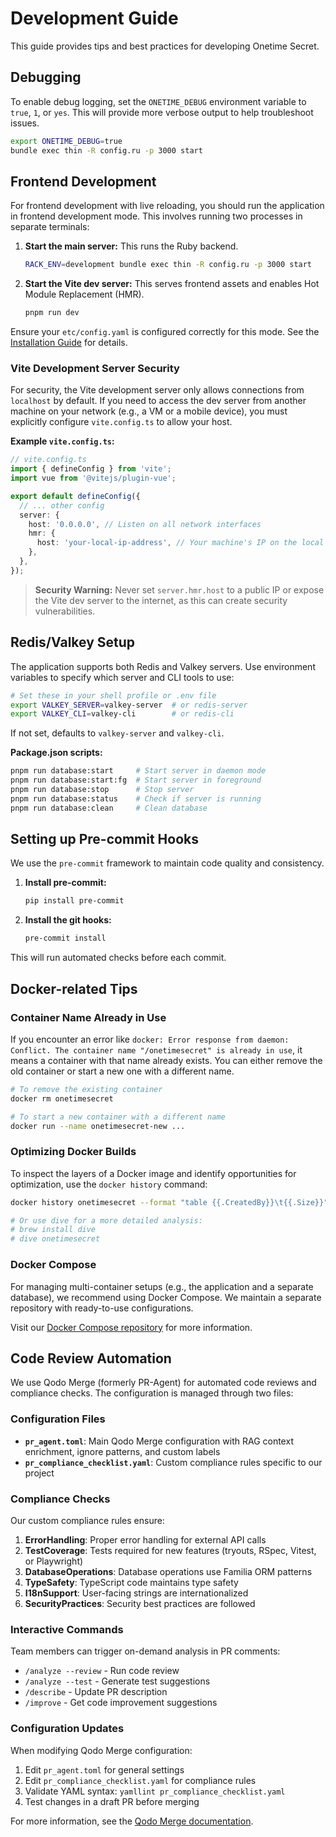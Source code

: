# Development Guide

This guide provides tips and best practices for developing Onetime Secret.

## Debugging

To enable debug logging, set the `ONETIME_DEBUG` environment variable to `true`, `1`, or `yes`. This will provide more verbose output to help troubleshoot issues.

```bash
export ONETIME_DEBUG=true
bundle exec thin -R config.ru -p 3000 start
```

## Frontend Development

For frontend development with live reloading, you should run the application in frontend development mode. This involves running two processes in separate terminals:

1.  **Start the main server:** This runs the Ruby backend.
    ```bash
    RACK_ENV=development bundle exec thin -R config.ru -p 3000 start
    ```

2.  **Start the Vite dev server:** This serves frontend assets and enables Hot Module Replacement (HMR).
    ```bash
    pnpm run dev
    ```

Ensure your `etc/config.yaml` is configured correctly for this mode. See the [Installation Guide](../INSTALL.md) for details.

### Vite Development Server Security

For security, the Vite development server only allows connections from `localhost` by default. If you need to access the dev server from another machine on your network (e.g., a VM or a mobile device), you must explicitly configure `vite.config.ts` to allow your host.

**Example `vite.config.ts`:**

```typescript
// vite.config.ts
import { defineConfig } from 'vite';
import vue from '@vitejs/plugin-vue';

export default defineConfig({
  // ... other config
  server: {
    host: '0.0.0.0', // Listen on all network interfaces
    hmr: {
      host: 'your-local-ip-address', // Your machine's IP on the local network
    },
  },
});
```

> **Security Warning:** Never set `server.hmr.host` to a public IP or expose the Vite dev server to the internet, as this can create security vulnerabilities.

## Redis/Valkey Setup

The application supports both Redis and Valkey servers. Use environment variables to specify which server and CLI tools to use:

```bash
# Set these in your shell profile or .env file
export VALKEY_SERVER=valkey-server  # or redis-server
export VALKEY_CLI=valkey-cli        # or redis-cli
```

If not set, defaults to `valkey-server` and `valkey-cli`.

**Package.json scripts:**
```bash
pnpm run database:start     # Start server in daemon mode
pnpm run database:start:fg  # Start server in foreground
pnpm run database:stop      # Stop server
pnpm run database:status    # Check if server is running
pnpm run database:clean     # Clean database
```

## Setting up Pre-commit Hooks

We use the `pre-commit` framework to maintain code quality and consistency.

1.  **Install pre-commit:**
    ```bash
    pip install pre-commit
    ```

2.  **Install the git hooks:**
    ```bash
    pre-commit install
    ```

This will run automated checks before each commit.

## Docker-related Tips

### Container Name Already in Use

If you encounter an error like `docker: Error response from daemon: Conflict. The container name "/onetimesecret" is already in use`, it means a container with that name already exists. You can either remove the old container or start a new one with a different name.

```bash
# To remove the existing container
docker rm onetimesecret

# To start a new container with a different name
docker run --name onetimesecret-new ...
```

### Optimizing Docker Builds

To inspect the layers of a Docker image and identify opportunities for optimization, use the `docker history` command:

```bash
docker history onetimesecret --format "table {{.CreatedBy}}\t{{.Size}}"

# Or use dive for a more detailed analysis:
# brew install dive
# dive onetimesecret
```

### Docker Compose

For managing multi-container setups (e.g., the application and a separate database), we recommend using Docker Compose. We maintain a separate repository with ready-to-use configurations.

Visit our [Docker Compose repository](https://github.com/onetimesecret/docker-compose) for more information.

## Code Review Automation

We use Qodo Merge (formerly PR-Agent) for automated code reviews and compliance checks. The configuration is managed through two files:

### Configuration Files

- **`pr_agent.toml`**: Main Qodo Merge configuration with RAG context enrichment, ignore patterns, and custom labels
- **`pr_compliance_checklist.yaml`**: Custom compliance rules specific to our project

### Compliance Checks

Our custom compliance rules ensure:

1. **ErrorHandling**: Proper error handling for external API calls
2. **TestCoverage**: Tests required for new features (tryouts, RSpec, Vitest, or Playwright)
3. **DatabaseOperations**: Database operations use Familia ORM patterns
4. **TypeSafety**: TypeScript code maintains type safety
5. **I18nSupport**: User-facing strings are internationalized
6. **SecurityPractices**: Security best practices are followed

### Interactive Commands

Team members can trigger on-demand analysis in PR comments:

- `/analyze --review` - Run code review
- `/analyze --test` - Generate test suggestions
- `/describe` - Update PR description
- `/improve` - Get code improvement suggestions

### Configuration Updates

When modifying Qodo Merge configuration:

1. Edit `pr_agent.toml` for general settings
2. Edit `pr_compliance_checklist.yaml` for compliance rules
3. Validate YAML syntax: `yamllint pr_compliance_checklist.yaml`
4. Test changes in a draft PR before merging

For more information, see the [Qodo Merge documentation](https://qodo-merge-docs.qodo.ai/).
